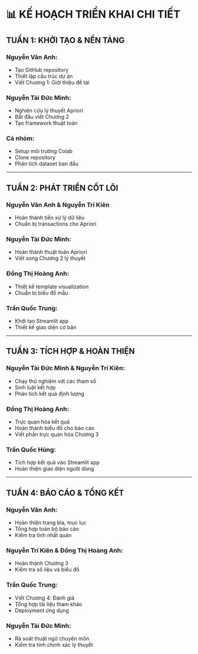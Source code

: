 # 📊 KẾ HOẠCH TRIỂN KHAI CHI TIẾT

## TUẦN 1: KHỞI TẠO & NỀN TẢNG

### Nguyễn Văn Anh:
* Tạo GitHub repository
* Thiết lập cấu trúc dự án
* Viết Chương 1: Giới thiệu đề tài

### Nguyễn Tài Đức Minh:
* Nghiên cứu lý thuyết Apriori
* Bắt đầu viết Chương 2
* Tạo framework thuật toán

### Cả nhóm:
* Setup môi trường Colab
* Clone repository
* Phân tích dataset ban đầu

---

## TUẦN 2: PHÁT TRIỂN CỐT LÕI

### Nguyễn Văn Anh & Nguyễn Trí Kiên
* Hoàn thành tiền xử lý dữ liệu
* Chuẩn bị transactions cho Apriori

### Nguyễn Tài Đức Minh:
* Hoàn thành thuật toán Apriori
* Viết xong Chương 2 lý thuyết

### Đồng Thị Hoàng Anh:
* Thiết kế template visualization
* Chuẩn bị biểu đồ mẫu

### Trần Quốc Trung:
* Khởi tạo Streamlit app
* Thiết kế giao diện cơ bản

---

## TUẦN 3: TÍCH HỢP & HOÀN THIỆN

### Nguyễn Tài Đức Minh & Nguyễn Trí Kiên:
* Chạy thử nghiệm với các tham số
* Sinh luật kết hợp
* Phân tích kết quả định lượng

### Đồng Thị Hoàng Anh:
* Trực quan hóa kết quả
* Hoàn thành biểu đồ cho báo cáo
* Viết phần trực quan hóa Chương 3

### Trần Quốc Hùng:
* Tích hợp kết quả vào Streamlit app
* Hoàn thiện giao diện người dùng

---

## TUẦN 4: BÁO CÁO & TỔNG KẾT

### Nguyễn Văn Anh:
* Hoàn thiện trang bìa, mục lục
* Tổng hợp toàn bộ báo cáo
* Kiểm tra tính nhất quán

### Nguyễn Trí Kiên & Đồng Thị Hoàng Anh:
* Hoàn thành Chương 3
* Kiểm tra số liệu và biểu đồ

### Trần Quốc Trung:
* Viết Chương 4: Đánh giá
* Tổng hợp tài liệu tham khảo
* Deployment ứng dụng

### Nguyễn Tài Đức Minh:
* Rà soát thuật ngữ chuyên môn
* Kiểm tra tính chính xác lý thuyết